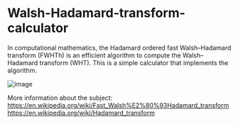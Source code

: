 # Walsh-Hadamard-transform-calculator
In computational mathematics, the Hadamard ordered fast Walsh–Hadamard transform (FWHTh) is an efficient algorithm to compute the Walsh–Hadamard transform (WHT).
This is a simple calculator that implements the algorithm.


![image](https://user-images.githubusercontent.com/87132481/162463187-4c54b347-90db-48fa-bc27-d71943c83c82.png)

More information about the subject: 
                                    https://en.wikipedia.org/wiki/Fast_Walsh%E2%80%93Hadamard_transform
                                    https://en.wikipedia.org/wiki/Hadamard_transform
